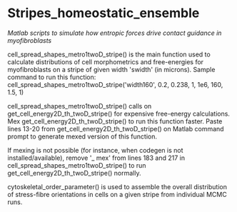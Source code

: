 # Stripes_homeostatic_ensemble
_Matlab scripts to simulate how entropic forces drive contact guidance in myofibroblasts_

cell_spread_shapes_metro1twoD_stripe() is the main function used to calculate distributions of cell morphometrics and free-energies for myofibroblasts on a stripe of given width 'swidth' (in microns).
Sample command to run this function: cell_spread_shapes_metro1twoD_stripe('width160', 0.2, 0.238, 1, 1e6, 160, 1.5, 1)


cell_spread_shapes_metro1twoD_stripe() calls on get_cell_energy2D_th_twoD_stripe() for expensive free-energy calculations. Mex get_cell_energy2D_th_twoD_stripe() to run this function faster. Paste lines 13-20 from get_cell_energy2D_th_twoD_stripe() on Matlab command prompt to generate mexed version of this function.

If mexing is not possible (for instance, when codegen is not installed/available), remove '_ mex' from lines 183 and 217 in cell_spread_shapes_metro1twoD_stripe() to run get_cell_energy2D_th_twoD_stripe() normally.


cytoskeletal_order_parameter() is used to assemble the overall distribution of stress-fibre orientations in cells on a given stripe from individual MCMC runs.
